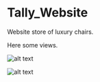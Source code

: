 # Tally_Website
Website store of luxury chairs. 

Here some views.


![alt text](https://imgur.com/K9Jd6NC.png)

![alt text](https://imgur.com/dhJ9I3B.png)


